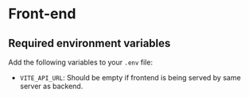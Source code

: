 # Front-end

## Required environment variables

Add the following variables to your `.env` file:

- `VITE_API_URL`: Should be empty if frontend is being served by same server as backend.